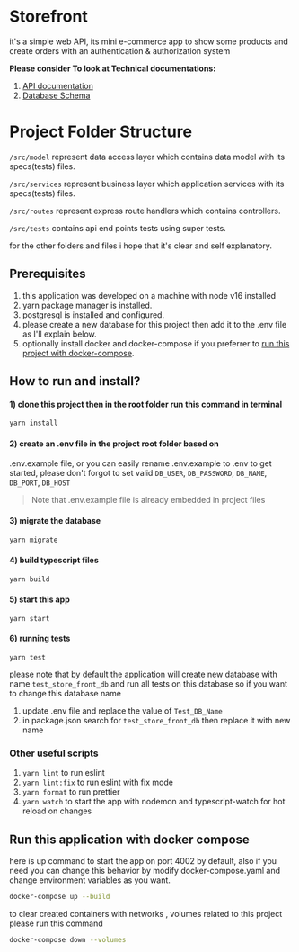 # Storefront
it's a simple web API, its mini e-commerce app to show some products and create orders with an authentication & authorization system

**Please consider To look at Technical documentations:**
1. [API documentation](README.API-Doc.md)
1. [Database Schema](README.Database-Schema.md)

# Project Folder Structure
`/src/model` represent data access layer which contains data model with its specs(tests) files.


`/src/services` represent business layer which application services with its specs(tests) files.


`/src/routes` represent express route handlers which contains controllers.


`/src/tests` contains api end points tests using super tests.


for the other folders and files i hope that it's clear and self explanatory.
## Prerequisites
1. this application was developed on a machine with node v16 installed
1. yarn package manager is installed.
1. postgresql is installed and configured. 
1. please create a new database for this project then add it to the .env file as I'll explain below.
1. optionally install docker and docker-compose if you preferrer to [run this project with docker-compose](#compose). 

## How to run and install?
#### 1) clone this project then in the root folder run this command in terminal
```sh
yarn install
```
#### 2) create an .env file in the project root folder based on 
.env.example file, or you can easily rename .env.example to .env to get started, please don't forgot to set valid `DB_USER`, `DB_PASSWORD`, `DB_NAME`, `DB_PORT`, `DB_HOST`

> Note that .env.example file is already embedded in project files

#### 3) migrate the database
```sh
yarn migrate
```

#### 4) build typescript files
```sh
yarn build
```

#### 5) start this app
```
yarn start
```

#### 6) running tests
```
yarn test
```
please note that by default the application will create new database with name `test_store_front_db` and run all tests on this database so if you want to change this database name 
1. update .env file and replace the value of `Test_DB_Name`
2. in package.json search for `test_store_front_db` then replace it with new name


### Other useful scripts
1. `yarn lint` to run eslint
1. `yarn lint:fix` to run eslint with fix mode
1. `yarn format` to run prettier
1. `yarn watch` to start the app with nodemon and typescript-watch for hot reload on changes

## <a name="compose"></a> Run this application with docker compose 
here is up command to start the app on port 4002 by default, also if you need you can change this behavior by modify docker-compose.yaml and change environment variables as you want.
```sh
docker-compose up --build
```
to clear created containers with networks , volumes related to this project please run this command
```sh
docker-compose down --volumes
```